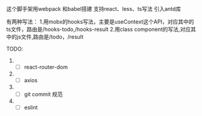 这个脚手架用webpack 和babel搭建
支持react、less、ts写法
引入antd库

有两种写法：
1.用mobx的hooks写法，主要是useContext这个API，对应其中的ts文件，路由是/hooks-todo,/hooks-result
2.用class component的写法,对应其中的js文件,路由是/todo，/result

TODO:
1. - [ ] react-router-dom
2. - [ ] axios
3. - [ ] git commit 规范
4. - [ ] eslint
